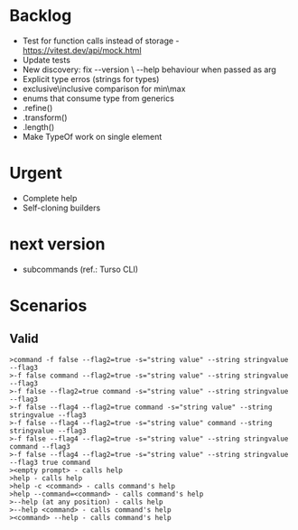  # Backlog

 - Test for function calls instead of storage - https://vitest.dev/api/mock.html
 - Update tests
 - New discovery: fix --version \ --help behaviour when passed as arg
 - Explicit type erros (strings for types)
 - exclusive\inclusive comparison for min\max
 - enums that consume type from generics
 - .refine()
 - .transform()
 - .length()
 - Make TypeOf work on single element 

 # Urgent
 - Complete help 
 - Self-cloning builders

 # next version
 - subcommands (ref.: Turso CLI)

 # Scenarios

 ## Valid

    >command -f false --flag2=true -s="string value" --string stringvalue --flag3
    >-f false command --flag2=true -s="string value" --string stringvalue --flag3
    >-f false --flag2=true command -s="string value" --string stringvalue --flag3
    >-f false --flag4 --flag2=true command -s="string value" --string stringvalue --flag3
    >-f false --flag4 --flag2=true -s="string value" command --string stringvalue --flag3
    >-f false --flag4 --flag2=true -s="string value" --string stringvalue command --flag3
    >-f false --flag4 --flag2=true -s="string value" --string stringvalue --flag3 true command
    ><empty prompt> - calls help
    >help - calls help
    >help -c <command> - calls command's help
    >help --command=<command> - calls command's help
    >--help (at any position) - calls help
    >--help <command> - calls command's help
    ><command> --help - calls command's help